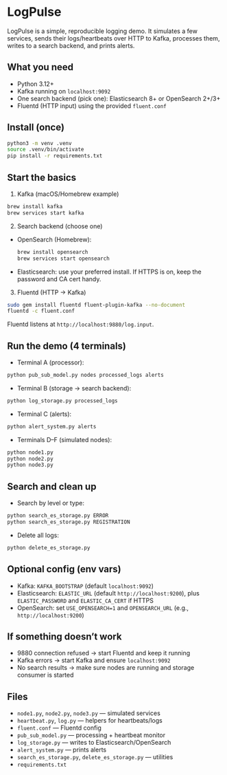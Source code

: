 # LogPulse

LogPulse is a simple, reproducible logging demo. It simulates a few services, sends their logs/heartbeats over HTTP to Kafka, processes them, writes to a search backend, and prints alerts.

## What you need
- Python 3.12+
- Kafka running on `localhost:9092`
- One search backend (pick one): Elasticsearch 8+ or OpenSearch 2+/3+
- Fluentd (HTTP input) using the provided `fluent.conf`

## Install (once)
```bash
python3 -m venv .venv
source .venv/bin/activate
pip install -r requirements.txt
```

## Start the basics
1) Kafka (macOS/Homebrew example)
```bash
brew install kafka
brew services start kafka
```
2) Search backend (choose one)
- OpenSearch (Homebrew):
  ```bash
  brew install opensearch
  brew services start opensearch
  ```
- Elasticsearch: use your preferred install. If HTTPS is on, keep the password and CA cert handy.
3) Fluentd (HTTP → Kafka)
```bash
sudo gem install fluentd fluent-plugin-kafka --no-document
fluentd -c fluent.conf
```
Fluentd listens at `http://localhost:9880/log.input`.

## Run the demo (4 terminals)
- Terminal A (processor):
```bash
python pub_sub_model.py nodes processed_logs alerts
```
- Terminal B (storage → search backend):
```bash
python log_storage.py processed_logs
```
- Terminal C (alerts):
```bash
python alert_system.py alerts
```
- Terminals D–F (simulated nodes):
```bash
python node1.py
python node2.py
python node3.py
```

## Search and clean up
- Search by level or type:
```bash
python search_es_storage.py ERROR
python search_es_storage.py REGISTRATION
```
- Delete all logs:
```bash
python delete_es_storage.py
```

## Optional config (env vars)
- Kafka: `KAFKA_BOOTSTRAP` (default `localhost:9092`)
- Elasticsearch: `ELASTIC_URL` (default `http://localhost:9200`), plus `ELASTIC_PASSWORD` and `ELASTIC_CA_CERT` if HTTPS
- OpenSearch: set `USE_OPENSEARCH=1` and `OPENSEARCH_URL` (e.g., `http://localhost:9200`)

## If something doesn’t work
- 9880 connection refused → start Fluentd and keep it running
- Kafka errors → start Kafka and ensure `localhost:9092`
- No search results → make sure nodes are running and storage consumer is started

## Files
- `node1.py`, `node2.py`, `node3.py` — simulated services
- `heartbeat.py`, `log.py` — helpers for heartbeats/logs
- `fluent.conf` — Fluentd config
- `pub_sub_model.py` — processing + heartbeat monitor
- `log_storage.py` — writes to Elasticsearch/OpenSearch
- `alert_system.py` — prints alerts
- `search_es_storage.py`, `delete_es_storage.py` — utilities
- `requirements.txt`

 
